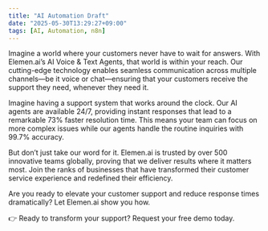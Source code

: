 ```yaml
---
title: "AI Automation Draft"
date: "2025-05-30T13:29:27+09:00"
tags: [AI, Automation, n8n]
---
```


Imagine a world where your customers never have to wait for answers. With Elemen.ai’s AI Voice & Text Agents, that world is within your reach. Our cutting-edge technology enables seamless communication across multiple channels—be it voice or chat—ensuring that your customers receive the support they need, whenever they need it.

Imagine having a support system that works around the clock. Our AI agents are available 24/7, providing instant responses that lead to a remarkable 73% faster resolution time. This means your team can focus on more complex issues while our agents handle the routine inquiries with 99.7% accuracy.

But don’t just take our word for it. Elemen.ai is trusted by over 500 innovative teams globally, proving that we deliver results where it matters most. Join the ranks of businesses that have transformed their customer service experience and redefined their efficiency.

Are you ready to elevate your customer support and reduce response times dramatically? Let Elemen.ai show you how. 

👉 Ready to transform your support? Request your free demo today.